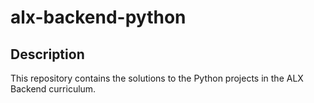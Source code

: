 # alx-backend-python

## Description
This repository contains the solutions to the Python projects in the ALX Backend curriculum.
